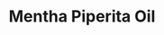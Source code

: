 ---
name: Mentha Piperita Oil
title: Mentha Piperita Oil
details:
  - detail:
      key: "Cas Number"
      value: "8006-90-4"
  - detail:
      key: "Limonene"
      value: "41%"
  - detail:
      key: "Optical Rotation"
      value: "-10 deg to -30 deg (at 20 deg C)"
  - detail:
      key: "Refractive Index"
      value: "1.4590 to 1.4650 (at 20 deg C)"
  - detail:
      key: "Shelf Life"
      value: "2 Years"
  - detail:
      key: "Skin Type"
      value: "May cause skin irritation."
  - detail:
      key: "Solubility"
      value: "Slightly soluble in water, 1ml dissolved in 4 ml 70% alcohol."
  - detail:
      key: "Specific Gravity"
      value: "0.899 to 0.910 (at 20 deg C)"
  - detail:
      key: "Total Menthol Content"
      value: "Min. 50%"
  - detail:
      key: "L menthol"
      value: "37% to 40%"
  - detail:
      key: "Boiling Point"
      value: "215 deg C"
  - detail:
      key: "Botanical Source"
      value: "Mentha Piperita"
  - detail:
      key: "FEMA No"
      value: "2848"
  - detail:
      key: "EINECS No"
      value: "282-015-4"
  - detail:
      key: "H No"
      value: "3301.24"
  - detail:
      key: "Packaging Size"
      value: "5, 25, 200 Kg"
  - detail:
      key: "Packaging Type"
      value: "Can, Barrel"
  - detail:
      key: "Physical State"
      value: "Liquid"
  - detail:
      key: "Brand"
      value: "Natural Aroma"
showOnHome: false
thumbnail: https://5.imimg.com/data5/SELLER/Default/2021/12/HP/IK/NI/3823480/mentha-piperita-oil-500x500.jpg
productImages:
  - ""
category: essential oil
---